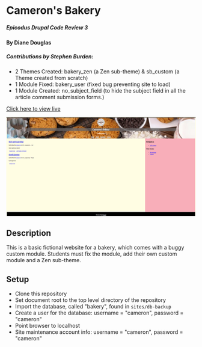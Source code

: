 # Cameron's Bakery

##### Epicodus Drupal Code Review 3

#### By Diane Douglas

##### Contributions by Stephen Burden:
* 2 Themes Created: bakery_zen (a Zen sub-theme) & sb_custom (a Theme created from scratch)
* 1 Module Fixed: bakery_user (fixed bug preventing site to load)
* 1 Module Created: no_subject_field (to hide the subject field in all the article comment submission forms.)

[Click here to view live](http://dev-custom-theming.pantheonsite.io/)

<img src="sites/screenshot1.png" alt="a screenshot of the site">

## Description

This is a basic fictional website for a bakery, which comes with a buggy custom module.
Students must fix the module, add their own custom module and a Zen sub-theme.

## Setup

* Clone this repository
* Set document root to the top level directory of the repository
* Import the database, called "bakery", found in `sites/db-backup`
* Create a user for the database: username = "cameron", password = "cameron"
* Point browser to localhost
* Site maintenance account info: username = "cameron", password = "cameron"
